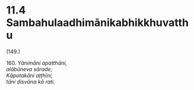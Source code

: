 

# 11.4 Sambahulaadhimānikabhikkhuvatthu



(149.)

160\. _Yānimāni apatthāni,_  
_alābūneva sārade;_  
_Kāpotakāni aṭṭhīni,_  
_tāni disvāna kā rati._  




